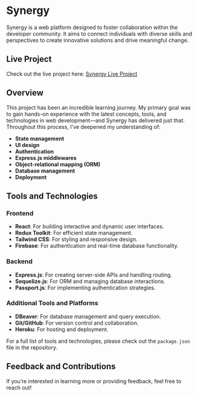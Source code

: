 # Synergy

Synergy is a web platform designed to foster collaboration within the developer community. It aims to connect individuals with diverse skills and perspectives to create innovative solutions and drive meaningful change.

## Live Project
Check out the live project here: [Synergy Live Project](https://synergyapp-1693c2a8c891.herokuapp.com/)

## Overview
This project has been an incredible learning journey. My primary goal was to gain hands-on experience with the latest concepts, tools, and technologies in web development—and Synergy has delivered just that. Throughout this process, I’ve deepened my understanding of:

- **State management**
- **UI design**
- **Authentication**
- **Express.js middlewares**
- **Object-relational mapping (ORM)**
- **Database management**
- **Deployment**

## Tools and Technologies

### Frontend
- **React**: For building interactive and dynamic user interfaces.
- **Redux Toolkit**: For efficient state management.
- **Tailwind CSS**: For styling and responsive design.
- **Firebase**: For authentication and real-time database functionality.

### Backend
- **Express.js**: For creating server-side APIs and handling routing.
- **Sequelize.js**: For ORM and managing database interactions.
- **Passport.js**: For implementing authentication strategies.

### Additional Tools and Platforms
- **DBeaver**: For database management and query execution.
- **Git/GitHub**: For version control and collaboration.
- **Heroku**: For hosting and deployment.

For a full list of tools and technologies, please check out the `package.json` file in the repository.

## Feedback and Contributions
If you’re interested in learning more or providing feedback, feel free to reach out!
